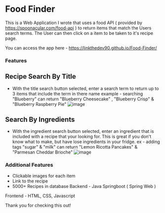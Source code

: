 # Food Finder

This is a Web Application I wrote that uses a food API ( provided by https://spoonacular.com/food-api ) to return items that match the Users search terms. The User can then click on a item to be taken to it's recipe page.

You can access the app here - https://linkthedev90.github.io/Food-Finder/

### Features
## Recipe Search By Title
- With the title search button selected, enter a search term to return up to 3 items that include the term in there name example - searching "Blueberry" can return "Blueberry Cheesecake" , "Blueberry Crisp" & "Blueberry Raspberry Pie" 
![image](https://user-images.githubusercontent.com/118638677/202879310-71dd98f2-d1eb-4a4e-9dc3-65aba6f3f2cc.png)

## Search By Ingredients
- With the ingredient search button selected, enter an ingredient that is included with a recipe that your looking for. This is great if you don't know what to make, but have lose ingredients in your fridge. ex - adding tags "sugar" & "milk" can return "Lemon Ricotta Pancakes" & "Parmesan Cheddar Brioche" 
![image](https://user-images.githubusercontent.com/118638677/202879312-400ad023-90d5-422f-b032-5e41e36761a3.png)

### Additional Features
- Clickable images for each item
- Link to the recipe
- 5000+ Recipes in database
Backend - Java Springboot ( Spring Web )

Frontend - HTML, CSS, Javascript

Thank you for checking this out!

